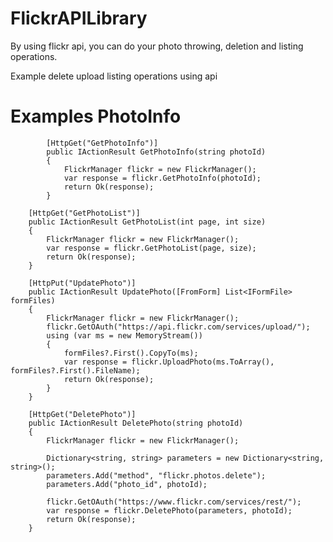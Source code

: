 # FlickrAPILibrary
By using flickr api, you can do your photo throwing, deletion and listing operations.

Example delete upload listing operations using api

# Examples PhotoInfo
~~~
        [HttpGet("GetPhotoInfo")]
        public IActionResult GetPhotoInfo(string photoId)
        {
            FlickrManager flickr = new FlickrManager();
            var response = flickr.GetPhotoInfo(photoId);
            return Ok(response);
        }
~~~

        [HttpGet("GetPhotoList")]
        public IActionResult GetPhotoList(int page, int size)
        {
            FlickrManager flickr = new FlickrManager();
            var response = flickr.GetPhotoList(page, size);
            return Ok(response);
        }

        [HttpPut("UpdatePhoto")]
        public IActionResult UpdatePhoto([FromForm] List<IFormFile> formFiles)
        {
            FlickrManager flickr = new FlickrManager();
            flickr.GetOAuth("https://api.flickr.com/services/upload/");
            using (var ms = new MemoryStream())
            {
                formFiles?.First().CopyTo(ms);
                var response = flickr.UploadPhoto(ms.ToArray(), formFiles?.First().FileName);
                return Ok(response);
            }
        }

        [HttpGet("DeletePhoto")]
        public IActionResult DeletePhoto(string photoId)
        {
            FlickrManager flickr = new FlickrManager();

            Dictionary<string, string> parameters = new Dictionary<string, string>();
            parameters.Add("method", "flickr.photos.delete");
            parameters.Add("photo_id", photoId);

            flickr.GetOAuth("https://www.flickr.com/services/rest/");
            var response = flickr.DeletePhoto(parameters, photoId);
            return Ok(response);
        }
